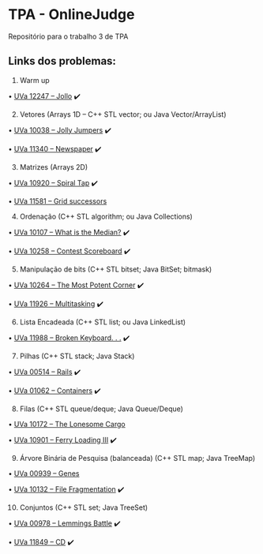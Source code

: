 # TPA - OnlineJudge
Repositório para o trabalho 3 de TPA

## Links dos problemas:
1. Warm up  

  • [UVa 12247 – Jollo](https://onlinejudge.org/index.php?option=com_onlinejudge&Itemid=8&category=244&page=show_problem&problem=3399) :heavy_check_mark: 

  2. Vetores (Arrays 1D – C++ STL vector; ou Java Vector/ArrayList)  
  
  • [UVa 10038 – Jolly Jumpers](https://onlinejudge.org/index.php?option=com_onlinejudge&Itemid=8&category=12&page=show_problem&problem=979) :heavy_check_mark: 

  • [UVa 11340 – Newspaper](https://onlinejudge.org/index.php?option=onlinejudge&page=show_problem&problem=2315) :heavy_check_mark: 
    
  3. Matrizes (Arrays 2D)  

  • [UVa 10920 – Spiral Tap](https://onlinejudge.org/index.php?option=com_onlinejudge&Itemid=8&page=show_problem&problem=1861) :heavy_check_mark: 

  • [UVa 11581 – Grid successors](https://onlinejudge.org/index.php?option=onlinejudge&page=show_problem&problem=2628) 
    
  4. Ordenação (C++ STL algorithm; ou Java Collections)  

  • [UVa 10107 – What is the Median?](https://onlinejudge.org/index.php?option=onlinejudge&page=show_problem&problem=1048) :heavy_check_mark: 

  • [UVa 10258 – Contest Scoreboard](https://onlinejudge.org/index.php?option=com_onlinejudge&Itemid=8&page=show_problem&problem=1199) :heavy_check_mark: 
    
  5. Manipulação de bits (C++ STL bitset; Java BitSet; bitmask)  

  • [UVa 10264 – The Most Potent Corner](https://onlinejudge.org/index.php?option=com_onlinejudge&Itemid=8&page=show_problem&problem=1205) :heavy_check_mark: 

  • [UVa 11926 – Multitasking](https://onlinejudge.org/index.php?option=com_onlinejudge&Itemid=8&page=show_problem&problem=3077) :heavy_check_mark: 

  6. Lista Encadeada (C++ STL list; ou Java LinkedList)  

  • [UVa 11988 – Broken Keyboard. . .](https://onlinejudge.org/index.php?option=com_onlinejudge&Itemid=8&page=show_problem&problem=3139) :heavy_check_mark: 

  7. Pilhas (C++ STL stack; Java Stack)  

  • [UVa 00514 – Rails](https://onlinejudge.org/index.php?option=com_onlinejudge&Itemid=8&page=show_problem&problem=455) :heavy_check_mark: 

  • [UVa 01062 – Containers](https://onlinejudge.org/index.php?option=com_onlinejudge&Itemid=8&page=show_problem&problem=3503) :heavy_check_mark: 

  8. Filas (C++ STL queue/deque; Java Queue/Deque)  

  • [UVa 10172 – The Lonesome Cargo](https://onlinejudge.org/index.php?option=onlinejudge&page=show_problem&problem=1113)  

  • [UVa 10901 – Ferry Loading III](https://onlinejudge.org/index.php?option=onlinejudge&page=show_problem&problem=1842) :heavy_check_mark: 
    
  9. Árvore Binária de Pesquisa (balanceada) (C++ STL map; Java TreeMap)  

  • [UVa 00939 – Genes](https://onlinejudge.org/index.php?option=com_onlinejudge&Itemid=8&category=11&page=show_problem&problem=880) 

  • [UVa 10132 – File Fragmentation](https://onlinejudge.org/index.php?option=com_onlinejudge&Itemid=8&page=show_problem&problem=1073) :heavy_check_mark: 
    
  10. Conjuntos (C++ STL set; Java TreeSet)  

  • [UVa 00978 – Lemmings Battle](https://onlinejudge.org/index.php?option=com_onlinejudge&Itemid=8&category=11&page=show_problem&problem=919) :heavy_check_mark: 

  • [UVa 11849 – CD](https://onlinejudge.org/index.php?option=com_onlinejudge&Itemid=8&page=show_problem&problem=2949) :heavy_check_mark: 